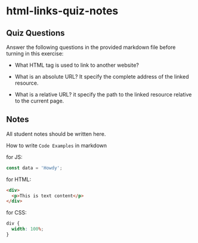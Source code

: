 # html-links-quiz-notes

## Quiz Questions

Answer the following questions in the provided markdown file before turning in this exercise:

- What HTML tag is used to link to another website?
  <a href=""></a>

- What is an absolute URL?
  It specify the complete address of the linked resource.

- What is a relative URL?
  it specify the path to the linked resource relative to the current page.

## Notes

All student notes should be written here.

How to write `Code Examples` in markdown

for JS:

```javascript
const data = 'Howdy';
```

for HTML:

```html
<div>
  <p>This is text content</p>
</div>
```

for CSS:

```css
div {
  width: 100%;
}
```
